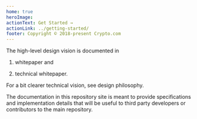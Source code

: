 ```yaml
---
home: true
heroImage:
actionText: Get Started →
actionLink: ../getting-started/
footer: Copyright © 2018-present Crypto.com
---
```


The high-level design vision is documented in

1) whitepaper and

2) technical whitepaper.

For a bit clearer technical vision, see design philosophy.

The documentation in this repository site is meant to provide specifications and implementation details that will be useful to third party developers or contributors to the main repository.
